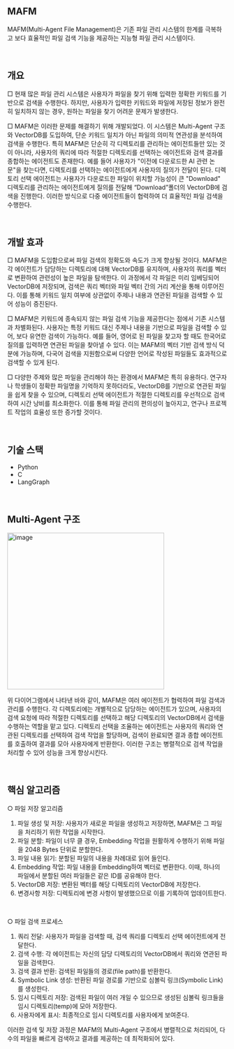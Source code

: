 ## MAFM
MAFM(Multi-Agent File Management)은 기존 파일 관리 시스템의 한계를 극복하고 보다 효율적인 파일 검색 기능을 제공하는 지능형 파일 관리 시스템이다. 

  

<br>

## 개요
□  현재 많은 파일 관리 시스템은 사용자가 파일을 찾기 위해 입력한 정확한 키워드를 기반으로 검색을 수행한다. 하지만, 사용자가 입력한 키워드와 파일에 저장된 정보가 완전히 일치하지 않는 경우, 원하는 파일을 찾기 어려운 문제가 발생한다. 

□	 MAFM은 이러한 문제를 해결하기 위해 개발되었다. 이 시스템은 Multi-Agent 구조와 VectorDB를 도입하여, 단순 키워드 일치가 아닌 파일의 의미적 연관성을 분석하여 검색을 수행한다. 특히 MAFM은 단순히 각 디렉토리를 관리하는 에이전트들만 있는 것이 아니라, 사용자의 쿼리에 따라 적절한 디렉토리를 선택하는 에이전트와 검색 결과를 종합하는 에이전트도 존재한다. 예를 들어 사용자가 "이전에 다운로드한 AI 관련 논문"을 찾는다면, 디렉토리를 선택하는 에이전트에게 사용자의 질의가 전달이 된다. 디렉토리 선택 에이전트는 사용자가 다운로드한 파일이 위치할 가능성이 큰 "Download" 디렉토리를 관리하는 에이전트에게 질의를 전달해 “Download”폴더의 VectorDB에 검색을 진행한다. 이러한 방식으로 다중 에이전트들이 협력하여 더 효율적인 파일 검색을 수행한다.

<br>

## 개발 효과
□	 MAFM을 도입함으로써 파일 검색의 정확도와 속도가 크게 향상될 것이다. MAFM은 각 에이전트가 담당하는 디렉토리에 대해 VectorDB를 유지하며, 사용자의 쿼리를 벡터로 변환하여 관련성이 높은 파일을 탐색한다. 이 과정에서 각 파일은 미리 임베딩되어 VectorDB에 저장되며, 검색은 쿼리 벡터와 파일 벡터 간의 거리 계산을 통해 이루어진다. 이를 통해 키워드 일치 여부에 상관없이 주제나 내용과 연관된 파일을 검색할 수 있어 성능이 증진된다.

□	 MAFM은 키워드에 종속되지 않는 파일 검색 기능을 제공한다는 점에서 기존 시스템과 차별화된다. 사용자는 특정 키워드 대신 주제나 내용을 기반으로 파일을 검색할 수 있어, 보다 유연한 검색이 가능하다. 예를 들어, 영어로 된 파일을 찾고자 할 때도 한국어로 질의를 입력하면 연관된 파일을 찾아낼 수 있다. 이는 MAFM의 벡터 기반 검색 방식 덕분에 가능하며, 다국어 검색을 지원함으로써 다양한 언어로 작성된 파일들도 효과적으로 검색할 수 있게 된다.

□	 다양한 주제와 많은 파일을 관리해야 하는 환경에서 MAFM은 특히 유용하다. 연구자나 학생들이 정확한 파일명을 기억하지 못하더라도, VectorDB를 기반으로 연관된 파일을 쉽게 찾을 수 있으며, 디렉토리 선택 에이전트가 적절한 디렉토리를 우선적으로 검색하여 시간 낭비를 최소화한다. 이를 통해 파일 관리의 편의성이 높아지고, 연구나 프로젝트 작업의 효율성 또한 증가할 것이다.


<br>

## 기술 스택
- Python
- C
- LangGraph

<br>

##	Multi-Agent 구조
<img width="359" alt="image" src="https://github.com/user-attachments/assets/23f7206b-18fc-4fe1-92ef-4e454df6defe">

 위 다이어그램에서 나타낸 바와 같이, MAFM은 여러 에이전트가 협력하여 파일 검색과 관리를 수행한다. 각 디렉토리에는 개별적으로 담당하는 에이전트가 있으며, 사용자의 검색 요청에 따라 적절한 디렉토리를 선택하고 해당 디렉토리의 VectorDB에서 검색을 수행하는 역할을 맡고 있다. 디렉토리 선택을 조율하는 에이전트는 사용자의 쿼리와 연관된 디렉토리를 선택하여 검색 작업을 할당하며, 검색이 완료되면 결과 종합 에이전트를 호출하여 결과를 모아 사용자에게 반환한다. 이러한 구조는 병렬적으로 검색 작업을 처리할 수 있어 성능을 크게 향상시킨다.

<br>


##	핵심 알고리즘
○	파일 저장 알고리즘
1.	파일 생성 및 저장: 사용자가 새로운 파일을 생성하고 저장하면, MAFM은 그 파일을 처리하기 위한 작업을 시작한다.
2.	파일 분할: 파일이 너무 클 경우, Embedding 작업을 원활하게 수행하기 위해 파일을 2048 Bytes 단위로 분할한다.
3.	파일 내용 읽기: 분할된 파일의 내용을 차례대로 읽어 들인다.
4.	Embedding 작업: 파일 내용을 Embedding하여 벡터로 변환한다. 이때, 하나의 파일에서 분할된 여러 파일들은 같은 ID를 공유해야 한다.
5.	VectorDB 저장: 변환된 벡터를 해당 디렉토리의 VectorDB에 저장한다.
6.	변경사항 저장: 디렉토리에 변경 사항이 발생했으므로 이를 기록하여 업데이트한다.

<br>

○	파일 검색 프로세스
1. 쿼리 전달: 사용자가 파일을 검색할 때, 검색 쿼리를 디렉토리 선택 에이전트에게 전달한다.
2. 검색 수행: 각 에이전트는 자신의 담당 디렉토리의 VectorDB에서 쿼리와 연관된 파일을 검색한다.
3. 검색 결과 반환: 검색된 파일들의 경로(file path)를 반환한다.
4. Symbolic Link 생성: 반환된 파일 경로를 기반으로 심볼릭 링크(Symbolic Link)를 생성한다.
5. 임시 디렉토리 저장: 검색된 파일이 여러 개일 수 있으므로 생성된 심볼릭 링크들을 임시 디렉토리(temp)에 모아 저장한다.
6. 사용자에게 표시: 최종적으로 임시 디렉토리를 사용자에게 보여준다.


이러한 검색 및 저장 과정은 MAFM의 Multi-Agent 구조에서 병렬적으로 처리되어, 다수의 파일을 빠르게 검색하고 결과를 제공하는 데 최적화되어 있다. 
